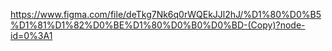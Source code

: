 https://www.figma.com/file/deTkg7Nk6q0rWQEkJJl2hJ/%D1%80%D0%B5%D1%81%D1%82%D0%BE%D1%80%D0%B0%D0%BD-(Copy)?node-id=0%3A1

